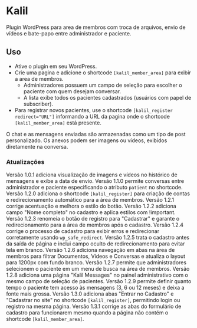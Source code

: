 # Kalil

Plugin WordPress para area de membros com troca de arquivos, envio de vídeos e bate-papo entre administrador e paciente.

## Uso

- Ative o plugin em seu WordPress.
- Crie uma pagina e adicione o shortcode `[kalil_member_area]` para exibir a area de membros.
  - Administradores possuem um campo de seleção para escolher o paciente com quem desejam conversar.
  - A lista exibe todos os pacientes cadastrados (usuários com papel de subscriber).
- Para registrar novos pacientes, use o shortcode `[kalil_register redirect="URL"]` informando a URL da pagina onde o shortcode `[kalil_member_area]` está presente.


O chat e as mensagens enviadas são armazenadas como um tipo de post personalizado.
Os anexos podem ser imagens ou vídeos, exibidos diretamente na conversa.

### Atualizações

Versão 1.0.1 adiciona visualização de imagens e vídeos no histórico de mensagens e exibe a data de envio.
Versão 1.1.0 permite conversas entre administrador e paciente especificando o atributo `patient` no shortcode.
Versão 1.2.0 adiciona o shortcode `[kalil_register]` para criação de contas e redirecionamento automático para a área de membros.
Versão 1.2.1 corrige acentuação e melhora o estilo do botão.
Versão 1.2.2 adiciona campo "Nome completo" no cadastro e aplica estilos com !important.
Versão 1.2.3 renomeia o botão de registro para "Cadastrar" e garante o redirecionamento para a área de membros após o cadastro.
Versão 1.2.4 corrige o processo de cadastro para exibir erros e redirecionar corretamente usando `wp_safe_redirect`.
Versão 1.2.5 trata o cadastro antes da saída de página e inclui campo oculto de redirecionamento para evitar tela em branco.
Versão 1.2.6 adiciona navegação em abas na área de membros para filtrar Documentos, Vídeos e Conversas e atualiza o layout para 1200px com fundo branco.
Versão 1.2.7 permite que administradores selecionem o paciente em um menu de busca na área de membros.
Versão 1.2.8 adiciona uma página "Kalil Messages" no painel administrativo com o mesmo campo de seleção de pacientes.
Versão 1.2.9 permite definir quanto tempo o paciente tem acesso às mensagens (3, 6 ou 12 meses) e deixa a fonte mais grossa.
Versão 1.3.0 adiciona abas "Entrar no Cadastro" e "Cadastrar no site" no shortcode `[kalil_register]`, permitindo login ou registro na mesma página.
Versão 1.3.1 corrige as abas do formulário de cadastro para funcionarem mesmo quando a página não contém o shortcode `[kalil_member_area]`.


